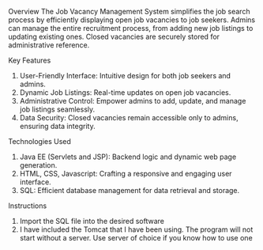 Overview
The Job Vacancy Management System simplifies the job search process by efficiently displaying open job vacancies to job seekers. Admins can manage the entire recruitment process, from adding new job listings to updating existing ones. Closed vacancies are securely stored for administrative reference.

Key Features
1. User-Friendly Interface: Intuitive design for both job seekers and admins.
2. Dynamic Job Listings: Real-time updates on open job vacancies.
3. Administrative Control: Empower admins to add, update, and manage job listings seamlessly.
4. Data Security: Closed vacancies remain accessible only to admins, ensuring data integrity.

Technologies Used
1. Java EE (Servlets and JSP): Backend logic and dynamic web page generation.
2. HTML, CSS, Javascript: Crafting a responsive and engaging user interface.
3. SQL: Efficient database management for data retrieval and storage.

Instructions
1. Import the SQL file into the desired software
2. I have included the Tomcat that I have been using. The program will not start without a server. Use server of choice if you know how to use one
